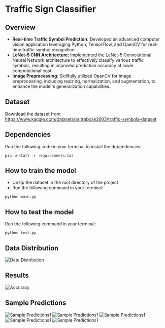 # Traffic Sign Classifier

## Overview
- **Real-time Traffic Symbol Prediction:** Developed an advanced computer vision application leveraging Python, TensorFlow, and OpenCV for real-time traffic symbol recognition.
- **LeNet-5 CNN Architecture:** Implemented the LeNet-5 Convolutional Neural Network architecture to effectively classify various traffic symbols, resulting in improved prediction accuracy at lower computational cost.
- **Image Preprocessing:** Skillfully utilized OpenCV for image preprocessing, including resizing, normalization, and augmentation, to enhance the model's generalization capabilities.

## Dataset
Download the dataset from: https://www.kaggle.com/datasets/aritrabose2003/traffic-symbols-dataset

## Dependencies
Run the following code in your terminal to install the dependencies:

```pip install -r requirements.txt```

## How to train the model
- Unzip the dataset in the root directory of the project
- Run the following command in your terminal:

```python main.py```

## How to test the model
Run the following command in your terminal:

```python test.py```

## Data Distribution
![Data Distribution](https://raw.githubusercontent.com/bose-aritra2003/traffic-sign-classifier/master/results/data-distribution.png)

## Results
![Accuracy](https://raw.githubusercontent.com/bose-aritra2003/traffic-sign-classifier/master/results/accuracy.png)

## Sample Predictions
![Sample Predictions1](https://raw.githubusercontent.com/bose-aritra2003/traffic-sign-classifier/master/sample-predictions/Screenshot%202023-03-29%20at%2019.05.09.png)
![Sample Predictions1](https://raw.githubusercontent.com/bose-aritra2003/traffic-sign-classifier/master/sample-predictions/Screenshot%202023-03-29%20at%2019.06.20.png)
![Sample Predictions1](https://raw.githubusercontent.com/bose-aritra2003/traffic-sign-classifier/master/sample-predictions/Screenshot%202023-03-29%20at%2019.07.41.png)
![Sample Predictions1](https://raw.githubusercontent.com/bose-aritra2003/traffic-sign-classifier/master/sample-predictions/Screenshot%202023-03-29%20at%2019.08.42.png)
![Sample Predictions1](https://raw.githubusercontent.com/bose-aritra2003/traffic-sign-classifier/master/sample-predictions/Screenshot%202023-03-29%20at%2020.00.06.png)

